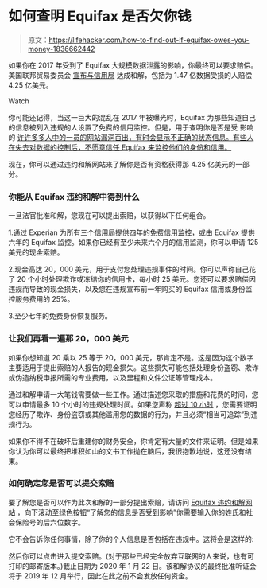 # 如何查明 Equifax 是否欠你钱

> 原文：<https://lifehacker.com/how-to-find-out-if-equifax-owes-you-money-1836662442>

如果你在 2017 年受到了 Equifax 大规模数据泄露的影响，你最终可以要求赔偿。美国联邦贸易委员会 [宣布与信用局](https://www.ftc.gov/enforcement/cases-proceedings/refunds/equifax-data-breach-settlement) 达成和解，包括为 1.47 亿数据受损的人赔偿 4.25 亿美元。

Watch

你可能还记得，当这一巨大的混乱在 2017 年被曝光时，Equifax 为那些知道自己的信息被列入违规的人设置了免费的信用监控。但是，用于查明你是否是受 影响的 [许许多多人中的一员的网站漏洞百出，有时会显示不正确的状态信息。有些人在失去对数据的控制后，不愿意信任 Equifax 来监控他们的身份和信用。](https://lifehacker.com/how-to-find-out-if-you-were-affected-by-the-equifax-hac-1806121695)

现在，你可以通过违约和解网站来了解你是否有资格获得那 4.25 亿美元的一部分。

### **你能从 Equifax 违约和解中得到什么**

一旦法官批准和解，您现在可以提出索赔，以获得以下任何组合。

1.通过 Experian 为所有三个信用局提供四年的免费信用监控，或由 Equifax 提供六年的 Equifax 监控。如果你已经有至少未来六个月的信用监测，你可以申请 125 美元的现金索赔。

2.现金高达 20，000 美元，用于支付您处理违规事件的时间。你可以声称自己花了 20 个小时处理欺诈或冻结你的信用卡，每小时 25 美元。您还可以要求赔偿因违规而导致的现金损失，以及您在违规宣布前一年购买的 Equifax 信用或身份监控服务费用的 25%。

3.至少七年的免费身份恢复服务。

### **让我们再看一遍那 20，000 美元**

如果你想知道 20 乘以 25 等于 20，000 美元，那肯定不是。这是因为这个数字主要适用于提出索赔的人报告的现金损失。这些损失可能包括处理身份盗窃、欺诈或伪造纳税申报所需的专业费用，以及里程和文件公证等管理成本。

通过和解申请一大笔钱需要做一些工作。通过描述您采取的措施和花费的时间，您可以申请最多 10 个小时的违规处理时间。如果您声称 [超过 10 小时](https://www.equifaxbreachsettlement.com/faq#q-7) ，您需要证明您经历了欺诈、身份盗窃或其他滥用您的数据的行为，并且必须“相当可追踪”到违规行为。

如果你不得不在破坏后重建你的财务安全，你肯定有大量的文件来证明。但是如果你认为你可以最终把堆积如山的文书工作抛在脑后，我很抱歉地说，这还没有结束。

### **如何确定您是否可以提交索赔**

要了解您是否可以作为此次和解的一部分提出索赔，请访问 [Equifax 违约和解网站](https://www.equifaxbreachsettlement.com/) ，向下滚动至绿色按钮“了解您的信息是否受到影响”你需要输入你的姓氏和社会保险号的后六位数字。

它不会告诉你任何事情，除了你的个人信息是否包括在违规中。这将会是这样的:

然后你可以点击进入提交索赔。(对于那些已经完全放弃互联网的人来说，也有可打印的邮寄版本。)截止日期为 2020 年 1 月 22 日。该和解协议的最终批准听证会将于 2019 年 12 月举行，因此在此之前不会发放任何资金。